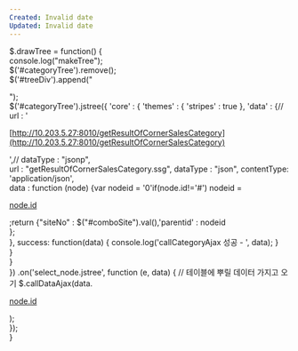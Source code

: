 ```yaml
---
Created: Invalid date
Updated: Invalid date
---
```

$.drawTree = function() {  
console.log("makeTree");  
$('\#categoryTree').remove();  
$('\#treeDiv').append("<div id='categoryTree' class='tree' align='left'></div>");  
$('\#categoryTree').jstree({ 'core' : { 'themes' : { 'stripes' : true }, 'data' : {// url : '  

[http://10.203.5.27:8010/getResultOfCornerSalesCategory](http://10.203.5.27:8010/getResultOfCornerSalesCategory)

',// dataType : "jsonp",  
url : "getResultOfCornerSalesCategory.ssg", dataType : "json", contentType: 'application/json',  
data : function (node) {var nodeid = '0'if(node.id!='#') nodeid =  

[node.id](http://node.id/)

;return {"siteNo" : $("\#comboSite").val(),'parentid' : nodeid  
};  
}, success: function(data) { console.log('callCategoryAjax 성공 - ', data); }  
}  
}  
}) .on('select_node.jstree', function (e, data) { // 테이블에 뿌릴 데이터 가지고 오기 $.callDataAjax(data.  

[node.id](http://node.id/)

);  
});  
}